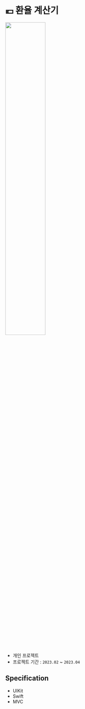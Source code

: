# 💶 환율 계산기


<img src = "https://user-images.githubusercontent.com/83093525/230820741-898995de-16ca-4f6a-9dbb-c291e650d2d6.jpg" width="50%" height="50%">

- 개인 프로젝트
- 프로젝트 기간 : `2023.02` ~ `2023.04`

## Specification
- UIKit
- Swift
- MVC

